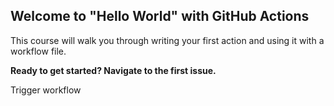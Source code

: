 ## Welcome to "Hello World" with GitHub Actions

This course will walk you through writing your first action and using it with a workflow file. 

**Ready to get started? Navigate to the first issue.**

Trigger workflow

